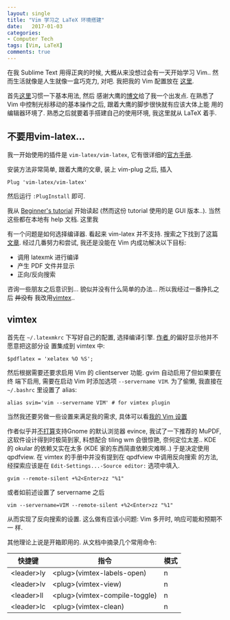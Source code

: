```yaml
---
layout: single
title: "Vim 学习之 LaTeX 环境搭建" 
date:   2017-01-03
categories:
- Computer Tech
tags: [Vim, LaTeX]
comments: true
---
```

在我 Sublime Text 用得正爽的时候, 大概从来没想过会有一天开始学习 Vim.. 
然而生活就像是人生就像一盒巧克力, 对吧. 我把我的 Vim 配置放在
[这里](https://github.com/CareF/vim-config). 

首先[这里](http://coolshell.cn/articles/5426.html)习惯一下基本用法, 然后
感谢大鹰的[博文](https://bigeagle.me/2015/05/vim-config/)给了我一个出发点. 
在熟悉了 Vim 中控制光标移动的基本操作之后, 跟着大鹰的脚步很快就有应该大体上能
用的编辑器环境了. 熟悉之后就要着手搭建自己的使用环境, 我这里就从 LaTeX 着手. 

## 不要用vim-latex... ## 
我一开始使用的插件是 `vim-latex/vim-latex`, 它有很详细的[官方手册](http://vim-latex.sourceforge.net/documentation/latex-suite/). 

安装方法非常简单, 跟着大鹰的文章, 装上 vim-plug 之后, 插入
```vimrc
Plug 'vim-latex/vim-latex' 
```
然后运行 `:PlugInstall` 即可.

我从 [Beginner's
tutorial](http://vim-latex.sourceforge.net/documentation/latex-suite-quickstart/)
开始读起 (然而这份 tutorial 使用的是 GUI 版本..). 
当然这些都在本地有 help 文档. 这里我

有一个问题是如何选择编译器. 看起来 vim-latex 并不支持. 搜索之下找到了这篇
[文章](http://www.jianshu.com/p/6ecb64bd4436). 
经过几番努力和尝试, 我还是没能在 Vim 内成功解决以下目标: 

- 调用 latexmk 进行编译
- 产生 PDF 文件并显示
- 正向/反向搜索

咨询一些朋友之后意识到... 貌似并没有什么简单的办法... 所以我经过一番挣扎之后
~~并没有~~ 我改用[vimtex](https://github.com/lervag/vimtex).. 

## vimtex ##
首先在 `~/.latexmkrc` 下写好自己的配置, 选择编译引擎. [作者
](https://github.com/lervag/vimtex/issues/254) 的偏好显示他并不愿意把这部分设
置集成到 vimtex 中: 
```
$pdflatex = 'xelatex %O %S';
```

然后根据需要还要求启用 Vim 的 clientserver 功能. gvim 自动启用了但如果要在终
端下启用, 需要在启动 Vim 时添加选项 `--servername VIM`. 为了偷懒, 我直接在
`~/.bashrc` 里设置了 alias: 

    alias svim='vim --servername VIM' # for vimtex plugin


当然我还要另做一些设置来满足我的需求, 具体可以看[我的 Vim 设置](https://github.com/CareF/vim-config)

作者似乎并[不打算](https://github.com/lervag/vimtex/issues/179)支持Gnome 的默认浏览器 evince, 
我试了一下推荐的 MuPDF, 这软件设计得到时极简到家, 料想配合 tiling wm 会很惊艳, 
奈何定位太差.. KDE 的 okular 的依赖又实在太多 (KDE 家的东西简直依赖灾难啊..) 
于是决定使用 qpdfview. 在 vimtex 的手册中并没有提到在 qpdfview 中调用反向搜索
的方法, 经探索应该是在 `Edit-Settings...-Source editor:` 选项中填入. 
    
    gvim --remote-silent +%2<Enter>zz "%1"

或者如前述设置了 servername 之后

    vim --servername=VIM --remote-silent +%2<Enter>zz "%1"

从而实现了反向搜索的设置. 这么做有应该小问题: Vim 多开时, 响应可能和预期不一
样. 

其他理论上说是开箱即用的. 从文档中摘录几个常用命令: 

快捷键       | 指令                            | 模式 |
-------------|---------------------------------|------|
\<leader\>ly | \<plug\>(vimtex-labels-open)    | n    |
\<leader\>lv | \<plug\>(vimtex-view)           | n    |
\<leader\>ll | \<plug\>(vimtex-compile-toggle) | n    |
\<leader\>lc | \<plug\>(vimtex-clean)          | n    |






